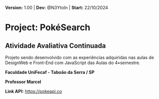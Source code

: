 **Version:** 1.00 |
**Dev:** @N3YtoIn |
**Start:** 22/10/2024
# **Project: PokéSearch**
## Atividade Avaliativa Continuada

Projeto sendo desenvolvido com as experiências adquiridas nas aulas de DesignWeb e Front-End com JavaScript das Aulas do 4•semestre.

**Faculdade UniFecaf - Taboão da Serra / SP**

**Professor Marcel**

**Link API:**  https://pokeapi.co